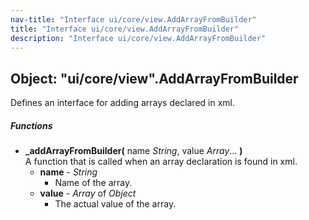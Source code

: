 ```yaml
---
nav-title: "Interface ui/core/view.AddArrayFromBuilder"
title: "Interface ui/core/view.AddArrayFromBuilder"
description: "Interface ui/core/view.AddArrayFromBuilder"
---
```

## Object: "ui/core/view".AddArrayFromBuilder  
Defines an interface for adding arrays declared in xml.

##### Functions
 - **_addArrayFromBuilder(** name _String_, value _Array_... **)**  
     A function that is called when an array declaration is found in xml.
   - **name** - _String_  
     - Name of the array.
   - **value** - _Array_ of _Object_  
     - The actual value of the array.